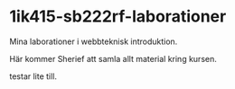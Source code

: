 1ik415-sb222rf-laborationer
===========================

Mina laborationer i webbteknisk introduktion.

Här kommer Sherief att samla allt material kring kursen.

testar lite till.